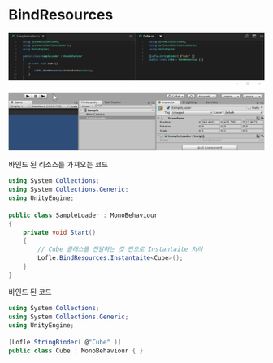 # BindResources

![Example](Image/example.gif)

바인드 된 리소스를 가져오는 코드

``` csharp
using System.Collections;
using System.Collections.Generic;
using UnityEngine;

public class SampleLoader : MonoBehaviour
{
    private void Start()
    {
		// Cube 클래스를 전달하는 것 만으로 Instantaite 처리
        Lofle.BindResources.Instantaite<Cube>();
    }
}
```

바인드 된 코드

``` csharp
using System.Collections;
using System.Collections.Generic;
using UnityEngine;

[Lofle.StringBinder( @"Cube" )]
public class Cube : MonoBehaviour { }
```